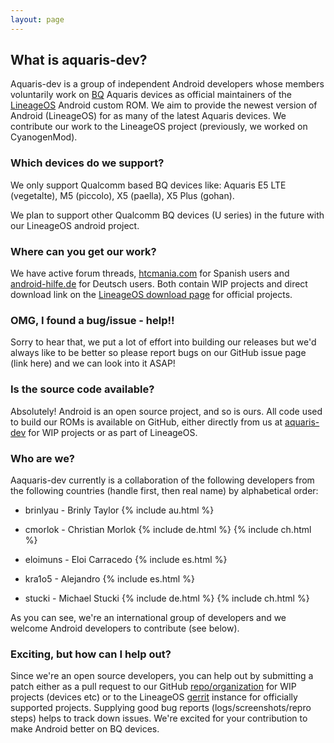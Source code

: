 ```yaml
---
layout: page
---
```

## What is aquaris-dev?

Aquaris-dev is a group of independent Android developers whose members voluntarily work on [BQ](https://www.bq.com/) Aquaris devices as official maintainers of the [LineageOS](https://github.com/lineageos) Android custom ROM. We aim to provide the newest version of Android (LineageOS) for as many of the latest Aquaris devices. We contribute our work to the LineageOS project (previously, we worked on CyanogenMod).

### Which devices do we support?

We only support Qualcomm based BQ devices like: Aquaris E5 LTE (vegetalte), M5 (piccolo), X5 (paella), X5 Plus (gohan). 

We plan to support other Qualcomm BQ devices (U series) in the future with our LineageOS android project. 

### Where can you get our work?

We have active forum threads, [htcmania.com](http://www.htcmania.com/forumdisplay.php?f=2091) for Spanish users and [android-hilfe.de](http://www.android-hilfe.de/forum/bq-forum.2047/) for Deutsch users. 
Both contain WIP projects and direct download link on the [LineageOS download page](https://download.lineageos.org) for official projects.

### OMG, I found a bug/issue - help!!

Sorry to hear that, we put a lot of effort into building our releases but we'd always like to be better so please report bugs on our GitHub issue page (link here) and we can look into it ASAP!

### Is the source code available?

Absolutely! Android is an open source project, and so is ours. All code used to build our ROMs is available on GitHub, either directly from us at [aquaris-dev](https://github.com/aquaris-dev) for WIP projects or as part of LineageOS.

### Who are we? 

Aaquaris-dev currently is a collaboration of the following developers from the following countries (handle first, then real name) by alphabetical order: 

- brinlyau - Brinly Taylor {% include au.html %}

- cmorlok - Christian Morlok {% include de.html %} {% include ch.html %}

- eloimuns - Eloi Carracedo {% include es.html %}

- kra1o5 - Alejandro {% include es.html %}

- stucki - Michael Stucki {% include de.html %} {% include ch.html %}

As you can see, we're an international group of developers and we welcome Android developers to contribute (see below). 

### Exciting, but how can I help out? 

Since we're an open source developers, you can help out by submitting a patch either as a pull request to our GitHub [repo/organization](https://github.com/aquaris-dev) for WIP projects (devices etc) or to the LineageOS [gerrit](https://review.lineageos.org/#/q/status:open) instance for officially supported projects. Supplying good bug reports (logs/screenshots/repro steps) helps to track down issues.  We're excited for your contribution to make Android better on BQ devices.
